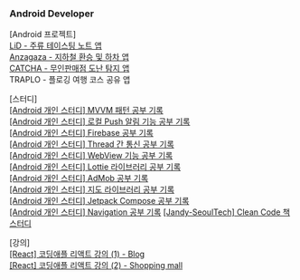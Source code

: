 ### Android Developer

[Android 프로젝트]  
[LiD - 주류 테이스팅 노트 앱](https://github.com/zzoaJW/Lid)  
[Anzagaza - 지하철 환승 및 하차 앱](https://github.com/zzoaJW/Anzagaza)  
[CATCHA - 무인판매점 도난 탐지 앱](https://blog.naver.com/zoooa16/222910734173)  
TRAPLO - 플로깅 여행 코스 공유 앱  

[스터디]  
[[Android 개인 스터디] MVVM 패턴 공부 기록](https://github.com/zzoaJW/MvvmTest)  
[[Android 개인 스터디] 로컬 Push 알림 기능 공부 기록](https://github.com/zzoaJW/PushAlarmTest)  
[[Android 개인 스터디] Firebase 공부 기록](https://github.com/zzoaJW/FbTest)  
[[Android 개인 스터디] Thread 간 통신 공부 기록](https://blog.naver.com/zoooa16/222977637010)  
[[Android 개인 스터디] WebView 기능 공부 기록](https://github.com/zzoaJW/WebViewTest)  
[[Android 개인 스터디] Lottie 라이브러리 공부 기록](https://github.com/zzoaJW/LottieTest)  
[[Android 개인 스터디] AdMob 공부 기록](https://blog.naver.com/zoooa16/222978704404)  
[[Android 개인 스터디] 지도 라이브러리 공부 기록](https://github.com/zzoaJW/MapTest)  
[[Android 개인 스터디] Jetpack Compose 공부 기록](https://github.com/zzoaJW/ComposeTest)  
[[Android 개인 스터디] Navigation 공부 기록](https://github.com/zzoaJW/NavigationTest)
[[Jandy-SeoulTech] Clean Code 책 스터디](https://github.com/Jandy-SeoulTech/Clean_Code_Study)  

[강의]  
[[React] 코딩애플 리액트 강의 (1) - Blog](https://github.com/zzoaJW/cablog)  
[[React] 코딩애플 리액트 강의 (2) - Shopping mall](https://github.com/zzoaJW/cashop)



<!--
**zzoaJW/zzoaJW** is a ✨ _special_ ✨ repository because its `README.md` (this file) appears on your GitHub profile.

Here are some ideas to get you started:

- 🔭 I’m currently working on ...
- 🌱 I’m currently learning ...
- 👯 I’m looking to collaborate on ...
- 🤔 I’m looking for help with ...
- 💬 Ask me about ...
- 📫 How to reach me: ...
- 😄 Pronouns: ...
- ⚡ Fun fact: ...
-->
